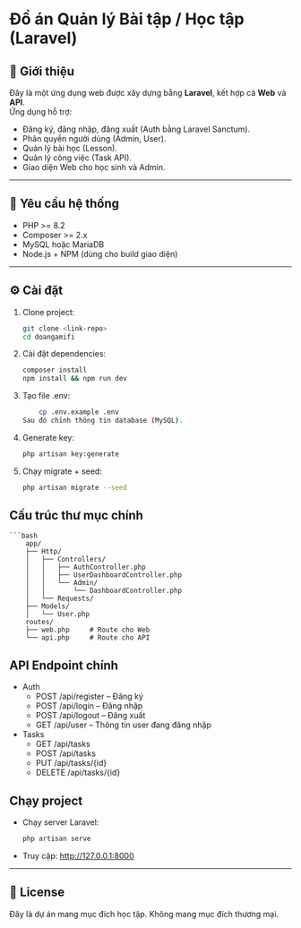 # Đồ án Quản lý Bài tập / Học tập (Laravel)

## 📌 Giới thiệu
Đây là một ứng dụng web được xây dựng bằng **Laravel**, kết hợp cả **Web** và **API**.  
Ứng dụng hỗ trợ:
- Đăng ký, đăng nhập, đăng xuất (Auth bằng Laravel Sanctum).
- Phân quyền người dùng (Admin, User).
- Quản lý bài học (Lesson).
- Quản lý công việc (Task API).
- Giao diện Web cho học sinh và Admin.

---

## 🚀 Yêu cầu hệ thống
- PHP >= 8.2
- Composer >= 2.x
- MySQL hoặc MariaDB
- Node.js + NPM (dùng cho build giao diện)

---

## ⚙️ Cài đặt
1. Clone project:
   ```bash
   git clone <link-repo>
   cd doangamifi

2. Cài đặt dependencies:
    ```bash
    composer install
    npm install && npm run dev

3. Tạo file .env:
    ```bash
        cp .env.example .env
    Sau đó chỉnh thông tin database (MySQL).
4. Generate key:
    ```bash
    php artisan key:generate
5. Chạy migrate + seed:
    ```bash
    php artisan migrate --seed

## Cấu trúc thư mục chính
    ```bash
        app/
        ├── Http/
        │   ├── Controllers/
        │   │   ├── AuthController.php
        │   │   ├── UserDashboardController.php
        │   │   └── Admin/
        │   │       └── DashboardController.php
        │   └── Requests/
        ├── Models/
        │   └── User.php
        routes/
        ├── web.php     # Route cho Web
        └── api.php     # Route cho API

## API Endpoint chính
* Auth
    - POST /api/register – Đăng ký
    - POST /api/login – Đăng nhập
    - POST /api/logout – Đăng xuất
    - GET /api/user – Thông tin user đang đăng nhập
* Tasks
    - GET /api/tasks
    - POST /api/tasks
    - PUT /api/tasks/{id}
    - DELETE /api/tasks/{id}

## Chạy project
* Chạy server Laravel:
    ```bash
    php artisan serve
* Truy cập: http://127.0.0.1:8000

---
## 📜 License
Đây là dự án mang mục đích học tập. Không mang mục đích thương mại.

